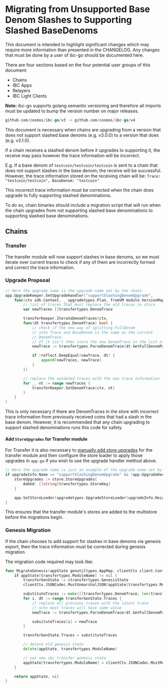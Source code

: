 # Migrating from Unsupported Base Denom Slashes to Supporting Slashed BaseDenoms

This document is intended to highlight significant changes which may require more information than presented in the CHANGELOG.
Any changes that must be done by a user of ibc-go should be documented here.

There are four sections based on the four potential user groups of this document:
- Chains
- IBC Apps
- Relayers
- IBC Light Clients

**Note:** ibc-go supports golang semantic versioning and therefore all imports must be updated to bump the version number on major releases.
```go
github.com/cosmos/ibc-go/v3 -> github.com/cosmos/ibc-go/v4
```

This document is necessary when chains are upgrading from a version that does not support slashed base denoms (e.g. v3.0.0) to a version that does (e.g. v3.1.0).

If a chain receives a slashed denom before it upgrades to supporting it, the receive may pass however the trace information will be incorrect.

E.g. If a base denom of `testcoin/testcoin/testcoin` is sent to a chain that does not support slashes in the base denom; the receive will be successful. However, the trace information stored on the receiving chain will be: `Trace: "testcoin/testcoin", BaseDenom: "testcoin"`

This incorrect trace information must be corrected when the chain does upgrade to fully supporting slashed denominations.

To do so, chain binaries should include a migration script that will run when the chain upgrades from not supporting slashed base denominations to supporting slashed base denominations.

## Chains

### Transfer

The transfer module will now support slashes in base denoms, so we must iterate over current traces to check if any of them are incorrectly formed and correct the trace information.

### Upgrade Propsoal

```go
// Here the upgrade name is the upgrade name set by the chain
app.UpgradeKeeper.SetUpgradeHandler("supportSlashingDenomUpgrade",
    func(ctx sdk.Context, _ upgradetypes.Plan, fromVM module.VersionMap) (module.VersionMap, error) {
        // list of traces that must replace the old traces in store
        var newTraces []transfertypes.DenomTrace

        transferKeeper.IterateDenomTraces(ctx,
        func(dt transfertypes.DenomTrace) bool {
            // check if the new way of splitting FullDenom
            // into Trace and BaseDenom is the same as the current
            // DenomTrace.
            // If it isn't then store the new DenomTrace in the list of new traces.
            newTrace := transfertypes.ParseDenomTrace(dt.GetFullDenomPath())

            if !reflect.DeepEqual(newTrace, dt) {
                append(newTraces, newTrace)
            }
        })

        // replace the outdated traces with the new trace information
        for _, nt := range newTraces {
            transferKeeper.SetDenomTrace(ctx, nt)
        }
    }
)
```

This is only necessary if there are DenomTraces in the store with incorrect trace information from previously received coins that had a slash in the base denom. However, it is recommended that any chain upgrading to support slashed denominations runs this code for safety.

#### Add `StoreUpgrades` for Transfer module

For Transfer it is also necessary to [manually add store upgrades](https://docs.cosmos.network/v0.44/core/upgrade.html#add-storeupgrades-for-new-modules) for the transfer module and then configure the store loader to apply those upgrades in `app.go` if you wish to use the upgrade handler method above.

```go
// Here the upgrade name is just an example of the upgrade name set by the chain
if upgradeInfo.Name == "supportSlashingDenomUpgrade" && !app.UpgradeKeeper.IsSkipHeight(upgradeInfo.Height)  {
    storeUpgrades := store.StoreUpgrades{
        Added: []string{transfertypes.StoreKey}
    }

    app.SetStoreLoader(upgradetypes.UpgradeStoreLoader(upgradeInfo.Height, &storeUpgrades))
}
```

This ensures that the transfer module's stores are added to the multistore before the migrations begin. 

### Genesis Migration

If the chain chooses to add support for slashes in base denoms via genesis export, then the trace information must be corrected during genesis migration.

The migration code required may look like:

```go
func MigrateGenesis(appState genutiltypes.AppMap, clientCtx client.Context, genDoc tmtypes.GenesisDoc) (genutiltypes.AppMap, error) {
    if appState[transfertypes.ModuleName] != nil {
        transferGenState := &transfertypes.GenesisState
        clientCtx.JSONCodec.MustUnmarshalJSON(appState[transfertypes.ModuleName], transferGenState)

        substituteTraces := make([]transfertypes.DenomTrace, len(transferGenState.Traces)
        for i, dt := range transferGenState.Traces {
            // replace all previous traces with the latest trace
            // note most traces will have same value
            newTrace := transfertypes.ParseDenomTrace(dt.GetFullDenomPath())

            subsituteTraces[i] = newTrace
        }

        transferGenState.Traces = substituteTraces

        // delete old genesis state
		delete(appState, transfertypes.ModuleName)

        // set new ibc transfer genesis state
		appState[transfertypes.ModuleName] = clientCtx.JSONCodec.MustMarshalJSON(transferGenState)
    }

    return appState, nil
}
```